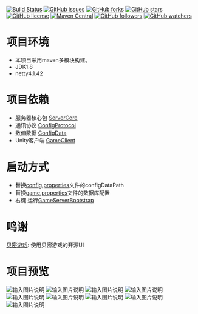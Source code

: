 
[![Build Status](https://travis-ci.org/GameUnion/GameServer.svg?branch=master)](https://travis-ci.org/GameUnion/GameServer)
[![GitHub issues](https://img.shields.io/github/issues/GameUnion/GameServer.svg)](https://github.com/GameUnion/GameServer/issues)
[![GitHub forks](https://img.shields.io/github/forks/GameUnion/GameServer.svg)](https://github.com/GameUnion/GameServer/network)
[![GitHub stars](https://img.shields.io/github/stars/GameUnion/GameServer.svg)](https://github.com/GameUnion/GameServer/stargazers)
[![GitHub license](https://img.shields.io/badge/license-Apache%202-blue.svg)](https://raw.githubusercontent.com/GameUnion/GameServer/master/LICENSE)
[![Maven Central](https://img.shields.io/maven-central/v/org.apache.maven/apache-maven.svg)]()
[![GitHub followers](https://img.shields.io/github/followers/houko.svg?style=social&label=Follow)]()
[![GitHub watchers](https://img.shields.io/github/watchers/GameUnion/GameServer.svg?style=social&label=Watch)]()

# 项目环境
- 本项目采用maven多模块构建。
- JDK1.8
- netty4.1.42

# 项目依赖
- 服务器核心包 [ServerCore](https://github.com/GameUnion/ServerCore)
- 通讯协议 [ConfigProtocol](https://github.com/GameUnion/ConfigProtocol)
- 数值数据 [ConfigData](https://github.com/GameUnion/ConfigData)
- Unity客户端 [GameClient](https://github.com/GameUnion/GameClient)

# 启动方式
- 替换[config.properties](server/src/main/resources/config.properties)文件的configDataPath
- 替换[game.properties](server/src/main/resources/game.properties)文件的数据库配置
- 右键 运行[GameServerBootstrap](server/src/main/java/info/xiaomo/server/GameServerBootstrap.java)


# 鸣谢
[贝密游戏](http://git.oschina.net/beimigame/beimi): 使用贝密游戏的开源UI


# 项目预览

![输入图片说明](screenshot/大厅.png "屏幕截图.png")
![输入图片说明](screenshot/大厅2.png "屏幕截图.png")
![输入图片说明](screenshot/majiang.jpeg "屏幕截图.png")
![输入图片说明](screenshot/分享.png "屏幕截图.png")
![输入图片说明](screenshot/反馈.png "屏幕截图.png")
![输入图片说明](screenshot/房间号.png "屏幕截图.png")
![输入图片说明](screenshot/加入房间.png "屏幕截图.png")
![输入图片说明](screenshot/消息.png "屏幕截图.png")
![输入图片说明](screenshot/设置.png "屏幕截图.png")      
